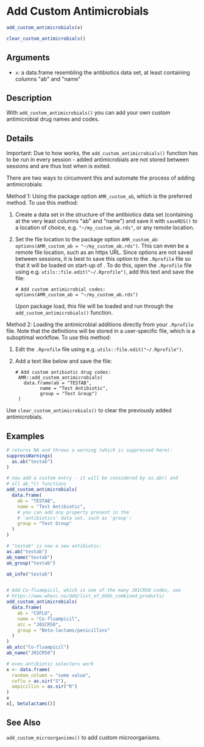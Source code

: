 # Add Custom Antimicrobials

```r
add_custom_antimicrobials(x)

clear_custom_antimicrobials()
```

## Arguments

- `x`: a data.frame resembling the antibiotics data set, at least containing columns "ab" and "name"

## Description

With `add_custom_antimicrobials()` you can add your own custom antimicrobial drug names and codes.

## Details

Important: Due to how works, the `add_custom_antimicrobials()` function has to be run in every session - added antimicrobials are not stored between sessions and are thus lost when is exited.

There are two ways to circumvent this and automate the process of adding antimicrobials:

Method 1: Using the package option `AMR_custom_ab`, which is the preferred method. To use this method:

1. Create a data set in the structure of the antibiotics data set (containing at the very least columns "ab" and "name") and save it with `saveRDS()` to a location of choice, e.g. `"~/my_custom_ab.rds"`, or any remote location.
2. Set the file location to the package option `AMR_custom_ab`: `options(AMR_custom_ab = "~/my_custom_ab.rds")`. This can even be a remote file location, such as an https URL. Since options are not saved between sessions, it is best to save this option to the `.Rprofile` file so that it will be loaded on start-up of . To do this, open the `.Rprofile` file using e.g. `utils::file.edit("~/.Rprofile")`, add this text and save the file:
   
    
   
   ```
   # Add custom antimicrobial codes:
   options(AMR_custom_ab = "~/my_custom_ab.rds")
   ```
   
    
   
   Upon package load, this file will be loaded and run through the `add_custom_antimicrobials()` function.

Method 2: Loading the antimicrobial additions directly from your `.Rprofile` file. Note that the definitions will be stored in a user-specific file, which is a suboptimal workflow. To use this method:

1. Edit the `.Rprofile` file using e.g. `utils::file.edit("~/.Rprofile")`.
2. Add a text like below and save the file:
   
    
   
   ```
   # Add custom antibiotic drug codes:
    AMR::add_custom_antimicrobials(
      data.frame(ab = "TESTAB",
            name = "Test Antibiotic",
            group = "Test Group")
    )
   ```

Use `clear_custom_antimicrobials()` to clear the previously added antimicrobials.

## Examples

```r
# returns NA and throws a warning (which is suppressed here):
suppressWarnings(
  as.ab("testab")
)

# now add a custom entry - it will be considered by as.ab() and
# all ab_*() functions
add_custom_antimicrobials(
  data.frame(
    ab = "TESTAB",
    name = "Test Antibiotic",
    # you can add any property present in the
    # 'antibiotics' data set, such as 'group':
    group = "Test Group"
  )
)

# "testab" is now a new antibiotic:
as.ab("testab")
ab_name("testab")
ab_group("testab")

ab_info("testab")


# Add Co-fluampicil, which is one of the many J01CR50 codes, see
# https://www.whocc.no/ddd/list_of_ddds_combined_products/
add_custom_antimicrobials(
  data.frame(
    ab = "COFLU",
    name = "Co-fluampicil",
    atc = "J01CR50",
    group = "Beta-lactams/penicillins"
  )
)
ab_atc("Co-fluampicil")
ab_name("J01CR50")

# even antibiotic selectors work
x <- data.frame(
  random_column = "some value",
  coflu = as.sir("S"),
  ampicillin = as.sir("R")
)
x
x[, betalactams()]
```

## See Also

`add_custom_microorganisms()` to add custom microorganisms.



